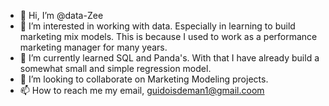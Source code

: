 - 👋 Hi, I’m @data-Zee
- 👀 I’m interested in working with data. Especially in learning to build marketing mix models. This is because I used to work as a performance marketing manager for many years.
- 🌱 I’m currently learned SQL and Panda's. With that I have already build a somewhat small and simple regression model.
- 💞️ I’m looking to collaborate on Marketing Modeling projects.
- 📫 How to reach me my email, guidoisdeman1@gmail.coom
